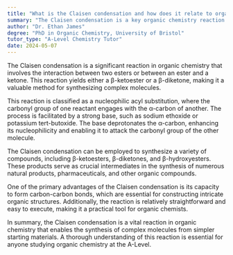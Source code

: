 ```yaml
---
title: "What is the Claisen condensation and how does it relate to organic chemistry?"
summary: "The Claisen condensation is a key organic chemistry reaction between esters or an ester and a ketone, producing β-ketoesters or β-diketones, essential for synthesizing complex molecules."
author: "Dr. Ethan James"
degree: "PhD in Organic Chemistry, University of Bristol"
tutor_type: "A-Level Chemistry Tutor"
date: 2024-05-07
---
```


The Claisen condensation is a significant reaction in organic chemistry that involves the interaction between two esters or between an ester and a ketone. This reaction yields either a β-ketoester or a β-diketone, making it a valuable method for synthesizing complex molecules.

This reaction is classified as a nucleophilic acyl substitution, where the carbonyl group of one reactant engages with the α-carbon of another. The process is facilitated by a strong base, such as sodium ethoxide or potassium tert-butoxide. The base deprotonates the α-carbon, enhancing its nucleophilicity and enabling it to attack the carbonyl group of the other molecule.

The Claisen condensation can be employed to synthesize a variety of compounds, including β-ketoesters, β-diketones, and β-hydroxyesters. These products serve as crucial intermediates in the synthesis of numerous natural products, pharmaceuticals, and other organic compounds.

One of the primary advantages of the Claisen condensation is its capacity to form carbon-carbon bonds, which are essential for constructing intricate organic structures. Additionally, the reaction is relatively straightforward and easy to execute, making it a practical tool for organic chemists.

In summary, the Claisen condensation is a vital reaction in organic chemistry that enables the synthesis of complex molecules from simpler starting materials. A thorough understanding of this reaction is essential for anyone studying organic chemistry at the A-Level.
    